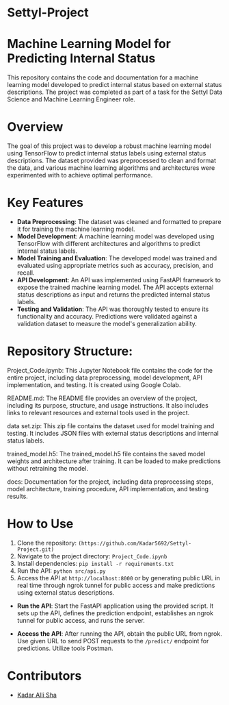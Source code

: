 # Settyl-Project

# Machine Learning Model for Predicting Internal Status

This repository contains the code and documentation for a machine learning model developed to predict internal status based on external status descriptions. The project was completed as part of a task for the Settyl Data Science and Machine Learning Engineer role.

# Overview

The goal of this project was to develop a robust machine learning model using TensorFlow to predict internal status labels using external status descriptions. The dataset provided was preprocessed to clean and format the data, and various machine learning algorithms and architectures were experimented with to achieve optimal performance.

# Key Features

- **Data Preprocessing**: The dataset was cleaned and formatted to prepare it for training the machine learning model.
- **Model Development**: A machine learning model was developed using TensorFlow with different architectures and algorithms to predict internal status labels.
- **Model Training and Evaluation**: The developed model was trained and evaluated using appropriate metrics such as accuracy, precision, and recall.
- **API Development**: An API was implemented using FastAPI framework to expose the trained machine learning model. The API accepts external status descriptions as input and returns the predicted internal status labels.
- **Testing and Validation**: The API was thoroughly tested to ensure its functionality and accuracy. Predictions were validated against a validation dataset to measure the model's generalization ability.

# Repository Structure:

Project_Code.ipynb:
This Jupyter Notebook file contains the code for the entire project, including data preprocessing, model development, API implementation, and testing. It is created using Google Colab.

README.md:
The README file provides an overview of the project, including its purpose, structure, and usage instructions. It also includes links to relevant resources and external tools used in the project.

data set.zip:
This zip file contains the dataset used for model training and testing. It includes JSON files with external status descriptions and internal status labels.

trained_model.h5:
The trained_model.h5 file contains the saved model weights and architecture after training. It can be loaded to make predictions without retraining the model.

docs:
Documentation for the project, including data preprocessing steps, model architecture, training procedure, API implementation, and testing results.

# How to Use
1. Clone the repository: `(https://github.com/Kadar5692/Settyl-Project.git)`
2. Navigate to the project directory: `Project_Code.ipynb`
3. Install dependencies: `pip install -r requirements.txt`
4. Run the API: `python src/api.py`
5. Access the API at `http://localhost:8000` or by generating public URL in real time through ngrok tunnel for public access and make predictions using external status descriptions.

- **Run the API**: Start the FastAPI application using the provided script. It sets up the API, defines the prediction endpoint, establishes an ngrok tunnel for public access, and runs the server.

- **Access the API**: After running the API, obtain the public URL from ngrok. Use given URL to send POST requests to the `/predict/` endpoint for predictions. Utilize tools Postman.

# Contributors

- [Kadar Alli Sha](https://github.com/Kadar5692)
